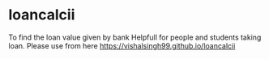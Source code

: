 # loancalcii
To find the loan value given by bank
Helpfull for people and students taking loan. Please use from here https://vishalsingh99.github.io/loancalcii
